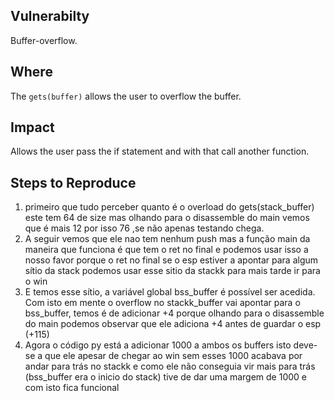 ## Vulnerabilty

Buffer-overflow.

## Where

The ```gets(buffer)``` allows the user to overflow the buffer.

## Impact

Allows the user pass the if statement and with that call another function.

## Steps to Reproduce
1. primeiro que tudo perceber quanto é o overload do gets(stack_buffer) este tem 64 de size mas olhando para o disassemble do main vemos que é mais 12 por isso 76 ,se não apenas testando chega.
2. A seguir vemos que ele nao tem nenhum push mas a função main da maneira que funciona é que tem o ret no final e podemos usar isso a nosso favor porque o ret no final se o esp estiver a apontar para algum sítio da stack podemos usar esse sitio da stackk para mais tarde ir para o win
3. E temos esse sítio, a variável global bss_buffer é possível ser acedida. Com isto em mente o overflow no stackk_buffer vai apontar para o bss_buffer, temos é de adicionar +4 porque olhando para o disassemble do main podemos observar que ele adiciona +4 antes de guardar o esp (+115)
4. Agora o código py está a adicionar 1000 a ambos os buffers isto deve-se a que ele apesar de chegar ao win sem esses 1000 acabava por andar para trás no stackk e como ele não conseguia vir mais para trás (bss_buffer era o inicio do stack) tive de dar uma margem de 1000 e com isto fica funcional